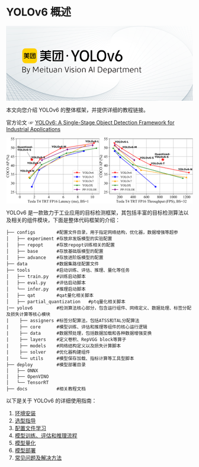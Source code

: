 # YOLOv6 概述
<p align="center">
  <img src="https://raw.githubusercontent.com/meituan/YOLOv6/main/assets/banner-YOLO.png" align="middle" width = "1000" />
</p>

本文向您介绍 YOLOv6 的整体框架，并提供详细的教程链接。

官方论文 ☞ [YOLOv6: A Single-Stage Object Detection Framework for Industrial Applications](https://arxiv.org/abs/2209.02976)

<p align="center">
  <img src="https://raw.githubusercontent.com/meituan/YOLOv6/main/assets/speed_comparision_v2.png" align="middle" width = "1000" />
</p>

YOLOv6 是一款致力于工业应用的目标检测框架，其包括丰富的目标检测算法以及相关的组件模块，下面是整体代码框架的介绍：

```
├── configs        #配置文件目录，用于指定网络结构，优化器，数据增强等超参
│   ├── experiment #存放非发版模型的实验配置
│   ├── repopt     #存放repopt训练相关的配置
│   ├── base       #存放基础版模型的配置
│   ├── advance    #存放进阶版模型的配置
├── data           #数据集路径配置文件
├── tools          #启动训练、评估、推理、量化等任务
│   ├── train.py   #训练启动脚本
│   ├── eval.py    #评估启动脚本
│   └── infer.py   #推理启动脚本
│   ├── qat        #qat量化相关脚本
│   ├── partial_quantization   #ptq量化相关脚本
|── yolov6         #检测算法核心部分，包含运行组件、网络定义、数据处理、标签分配及损失计算等核心模块
|    ├── assigners #标签分配算法，包括ATSS和TAL分配算法
|    ├── core      #模型训练、评估和推理等组件的核心运行逻辑
|    ├── data      #数据预处理，包括数据加载和各种数据增强变换
|    ├── layers    #定义卷积、RepVGG block等算子
|    ├── models    #网络结构定义以及损失计算脚本
|    ├── solver    #优化器构建组件
|    └── utils     #模型保存加载、指标计算等工具型脚本
├── deploy         #模型部署目录
│   ├── ONNX 
│   ├── OpenVINO
│   └── TensorRT
├── docs           #相关教程文档

```

以下是关于 YOLOv6 的详细使用指南：

1. [环境安装](全流程使用指南/环境安装.md)
2. [选型指导](选型指导.md)
3. [配置文件学习](全流程使用指南/配置文件学习.md)
4. [模型训练、评估和推理流程](全流程使用指南/训练评估推理流程.md)
5. [模型量化](量化/量化.md)
6. [模型部署](部署/TensorRT.md)
7. [常见问题及解决方法](常见问题及解决方法.md)











